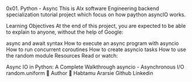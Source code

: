 0x01. Python - Async
This is Alx software Engineering backend specialization tutorial project which focus on how paython asyncIO works.

Learning Objectives
At the end of this project, you are expected to be able to explain to anyone, without the help of Google:

async and await syntax
How to execute an async program with asyncio
How to run concurrent coroutines
How to create asyncio tasks
How to use the random module
Resources
Read or watch:

Async IO in Python: A Complete Walkthrough
asyncio - Asynchronous I/O
random.uniform
📝 Author
👨 Habtamu Ararsie
Github
Linkedin